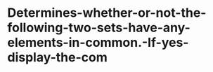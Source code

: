 # Determines-whether-or-not-the-following-two-sets-have-any-elements-in-common.-If-yes-display-the-com